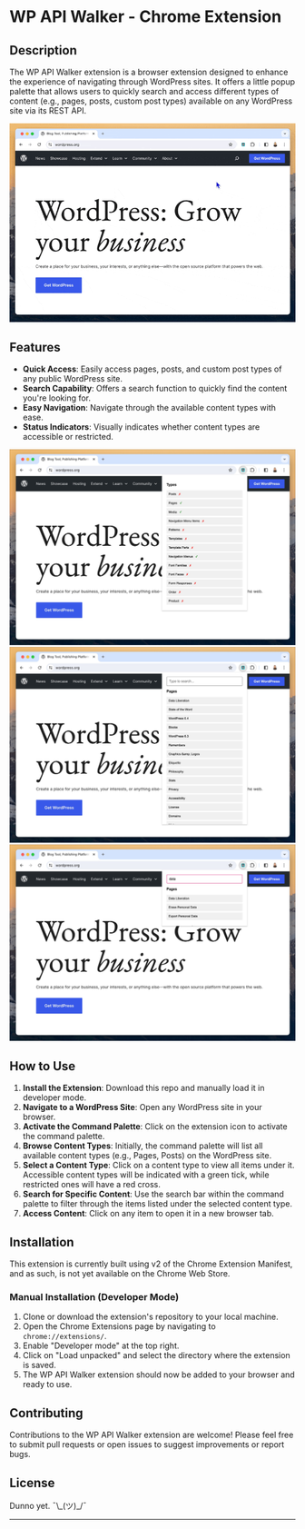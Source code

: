 # WP API Walker - Chrome Extension

## Description

The WP API Walker extension is a browser extension designed to enhance the experience of navigating through WordPress sites. It offers a little popup palette that allows users to quickly search and access different types of content (e.g., pages, posts, custom post types) available on any WordPress site via its REST API.

![demo gif of using this extension](images/wp-api-walker.gif "WP API Walker preview")

## Features

- **Quick Access**: Easily access pages, posts, and custom post types of any public WordPress site.
- **Search Capability**: Offers a search function to quickly find the content you're looking for.
- **Easy Navigation**: Navigate through the available content types with ease.
- **Status Indicators**: Visually indicates whether content types are accessible or restricted.

![demo image 1 of using this extension](images/wp-api-walker-pic1.jpg "WP API Walker listing Types")
![demo image 2 of using this extension](images/wp-api-walker-pic2.jpg "WP API Walker listing items under selected type")
![demo image 3 of using this extension](images/wp-api-walker-pic3.jpg "WP API Walker searching listed items")

## How to Use

1. **Install the Extension**: Download this repo and manually load it in developer mode.
2. **Navigate to a WordPress Site**: Open any WordPress site in your browser.
3. **Activate the Command Palette**: Click on the extension icon to activate the command palette.
4. **Browse Content Types**: Initially, the command palette will list all available content types (e.g., Pages, Posts) on the WordPress site.
5. **Select a Content Type**: Click on a content type to view all items under it. Accessible content types will be indicated with a green tick, while restricted ones will have a red cross.
6. **Search for Specific Content**: Use the search bar within the command palette to filter through the items listed under the selected content type.
7. **Access Content**: Click on any item to open it in a new browser tab.

## Installation

This extension is currently built using v2 of the Chrome Extension Manifest, and as such, is not yet available on the Chrome Web Store.

### Manual Installation (Developer Mode)

1. Clone or download the extension's repository to your local machine.
2. Open the Chrome Extensions page by navigating to `chrome://extensions/`.
3. Enable "Developer mode" at the top right.
4. Click on "Load unpacked" and select the directory where the extension is saved.
5. The WP API Walker extension should now be added to your browser and ready to use.

## Contributing

Contributions to the WP API Walker extension are welcome! Please feel free to submit pull requests or open issues to suggest improvements or report bugs.

## License

Dunno yet. ¯\\\_(ツ)\_/¯

---
